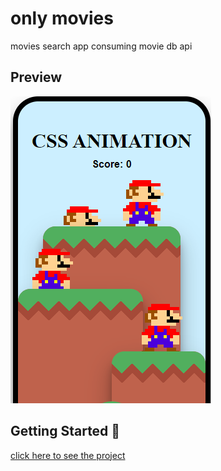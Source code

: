 # only movies

movies search app consuming movie db api

## Preview

![](https://github.com/fabio-andres/game-with-css/blob/master/Captura%20de%20pantalla%202022-08-18%20014434.png)

## Getting Started 🚀

[click here to see the project](https://fabio-andres.github.io/stopwatch/)
